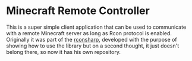 Minecraft Remote Controller
===========================

This is a super simple client application that can be used to communicate with a remote Minecraft server as long as Rcon protocol is enabled. Originally it was part of the [rconsharp](https://github.com/stefanodriussi/rconsharp), developed with the purpose of showing how to use the library but on a second thought, it just doesn't belong there, so now it has his own repository.
